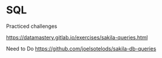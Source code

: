 # SQL
Practiced challenges

https://datamastery.gitlab.io/exercises/sakila-queries.html

Need to Do
https://github.com/joelsotelods/sakila-db-queries
